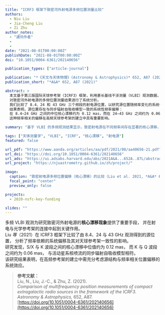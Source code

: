 ```yaml
---
title: "ICRF3 框架下致密河外射电源多频位置测量比较"
authors:
  - Niu Liu
  - Jia-Cheng Liu
  - Zi Zhu
author_notes:
  - "通讯作者"
  - 
  - 
date: "2021-08-01T00:00:00Z"
publishDate: "2021-08-01T00:00:00Z"
doi: "10.1051/0004-6361/202140656"

publication_types: ["article-journal"]

publication: "*《天文与天体物理》(Astronomy & Astrophysics)* 652, A87 (2021)"
publication_short: "*A&A* 652, A87 (2021)"

abstract: >
  本文基于第三版国际天球参考架（ICRF3）框架，利用甚长基线干涉测量（VLBI）观测数据，
  对致密河外射电源的多频位置测量结果进行了系统分析。
  我们比较了 8.4、24 和 43 GHz 三个频段的射电源位置，以研究源位置随频率变化的系统偏移（核心漂移）及其统计特征。
  结果表明，源位置存在与同步辐射自吸收模型一致的系统性频率偏移：
  在 8.4–24 GHz 之间的中位核心漂移约为 0.12 mas，而在 24–43 GHz 之间约为 0.06 mas。
  这种频率相关的偏移在高频天球参考架的建立中具有重要影响。

summary: "基于 VLBI 的多频观测结果显示，致密射电源在不同频率间存在显著的核心漂移，对高频参考架构建具有重要意义。"

tags: ["天体测量学", "VLBI", "ICRF", "核心漂移", "射电源"]
featured: false

url_pdf: "https://www.aanda.org/articles/aa/pdf/2021/08/aa40656-21.pdf"
url_doi: "https://doi.org/10.1051/0004-6361/202140656"
url_ads: "https://ui.adsabs.harvard.edu/abs/2021A&A...652A..87L/abstract"
url_project: "https://njuastrometry.github.io/zh/project/"

image:
  caption: "致密射电源多频位置偏移（核心漂移）的比较（Liu et al. 2021, *A&A* 652, A87）"
  focal_point: "center"
  preview_only: false

projects:
  - 2020-nsfc-key-funding

slides: ""
---
```


多频 VLBI 观测为研究致密河外射电源的**核心漂移现象**提供了重要手段，
并在射电与光学参考架的连接中起到关键作用。  
Liu *等*（2021）在 ICRF3 框架下比较了由 8.4、24 与 43 GHz 观测得到的源位置，
分析了频率依赖的系统偏移及其对天球参考架一致性的影响。  
研究发现，S/X 与 K 波段之间的核心漂移中位值约为 0.12 mas，
而 K 与 Q 波段之间约为 0.06 mas，
与活动星系核喷流的同步辐射自吸收模型相符。  
该研究结果表明，在高频参考架的建立中需充分考虑源结构与频率相关位置偏移的系统效应。

> **参考文献：**  
> Liu, N., Liu, J.-C., & Zhu, Z. (2021).  
> *Comparison of multifrequency position measurements of compact extragalactic radio sources in the framework of the ICRF3.*  
> *Astronomy & Astrophysics,* 652, A87.  
> [https://doi.org/10.1051/0004-6361/202140656](https://doi.org/10.1051/0004-6361/202140656)
